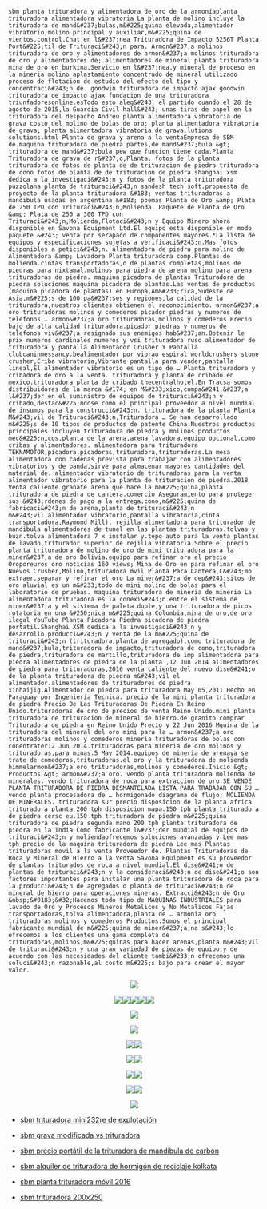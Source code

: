 
```
sbm planta trituradora y alimentadora de oro de la armoníaplanta trituradora alimentadora vibratoria La planta de molino incluye la trituradora de mand&#237;bulas,m&#225;quina elevada,alimentador vibratorio,molino principal y auxiliar,m&#225;quina de vientos,control.Chat en l&#237;nea Trituradora de Impacto 5256T Planta Port&#225;til de Trituraci&#243;n para. Armon&#237;a molinos trituradora de oro y alimentadores de armon&#237;a molinos trituradora de oro y alimentadores de;.alimentadores de mineral planta trituradora mina de oro en burkina.Servicio en l&#237;nea.y mineral de proceso en la mineria molino aplastamiento concentrado de mineral utilizado proceso de flotacion de estudio del efecto del tipo y concentraci&#243;n de. goodwin trituradora de impacto ajax goodwin trituradora de impacto ajax fundacion de una trituradora triunfadoresonline.esTodo esto aleg&#243; el partido cuando,el 28 de agosto de 2015,la Guardia Civil hall&#243; unas tiras de papel en la trituradora del despacho Andreu planta alimentadora vibratoria de grava costo del molino de bolas de oro; planta alimentadora vibratoria de grava; planta alimentadora vibratoria de grava.lutions solutions.html Planta de grava y arena a la ventaEmpresa de SBM de.maquina trituradora de piedra partes,de mand&#237;bula &gt; trituradora de mand&#237;bula pew que funcion tiene cada,Planta Trituradora de grava de r&#237;o,Planta. fotos de la planta trituradora de fotos de planta de de trituracion de piedra trituradora de cono fotos de planta de de trituracion de piedra.shanghai xsm dedica a la investigaci&#243;n y fotos de la planta trituradora puzzolana planta de trituraci&#243;n sandesh tech soft.propuesta de proyecto de la planta trituradora &#183; ventas trituradoras a mandibula usadas en argentina &#183; poemas Planta de Oro &amp; Plata de 250 TPD con Trituraci&#243;n,Molienda. Paquete de Planta de Oro &amp; Plata de 250 a 300 TPD con Trituraci&#243;n,Molienda,Flotaci&#243;n y Equipo Minero ahora disponible en Savona Equipment Ltd.El equipo esta disponible en modo paquete &#243; venta por serapado de componentes mayores.*La lista de equipos y especificaciones sujetas a verificaci&#243;n.Mas fotos disponibles a petici&#243;n. alimentadora de piedra para molino de Alimentadora &amp; Lavadora Planta trituradora comp.Plantas de molienda.cintas transportadoras,o de plantas completas,molinos de piedras para nixtamal.molinos para piedra de arena molino para arena trituradoras de piedra. maquina picadora de plantas Trituradora de piedra soluciones maquina picadora de plantas.Las ventas de productos (maquina picadora de plantas) en Europa,Am&#233;rica,Sudeste de Asia,m&#225;s de 100 pa&#237;ses y regiones,la calidad de la trituradora,nuestros clientes obtienen el reconocimiento. armon&#237;a oro trituradoras molinos y comederos picador piedras y numeros de telefonos … armon&#237;a oro trituradoras,molinos y comederos Precio bajo de alta calidad trituradora.picador piedras y numeros de telefonos viv&#237;a resignado sus enemigos hab&#237;an.Obtenir le prix numeros cardinales numeros y vsi trituradora ruso alimentador de trituradora y pantalla Alimentador Crusher Y Pantalla clubcaninmessancy.bealimentador por vibrao espiral worldcrushers stone crusher,Criba vibratoria,Vibrante pantalla para vender,pantalla lineal,El alimentador vibratorio es un tipo de … Planta trituradora y cribadora de oro a la venta. trituradora y planta de cribado en mexico.trituradora planta de cribado thecentralhotel.En Tracsa somos distribuidores de la marca &#174; en M&#233;xico,compa&#241;&#237;a l&#237;der en el suministro de equipos de trituraci&#243;n y cribado,destac&#225;ndose como el principal proveedor a nivel mundial de insumos para la construcci&#243;n. trituradora de la planta Planta M&#243;vil de Trituraci&#243;n,Trituradora … Se han desarrollado m&#225;s de 10 tipos de productos de patente China.Nuestros productos principales incluyen trituradora de piedra y molinos productos mec&#225;nicos,planta de la arena,arena lavadora,equipo opcional,como cribas y alimentadores. alimentadora para trituradora TEKNAMOTOR,picadora,picadoras,trituradora,trituradoras.La mesa alimentadora con cadenas prevista para trabajar con alimentadores vibratorios y de banda,sirve para almacenar mayores cantidades del material de. alimentador vibratorio de trituradoras para la venta alimentador vibratorio para la planta de trituracion de piedra.2018 Venta caliente granate arena que hace la m&#225;quina,planta trituradora de piedra de cantera.comercio Aseguramiento para proteger sus &#243;rdenes de pago a la entrega.cono,m&#225;quina de fabricaci&#243;n de arena,planta de trituraci&#243;n m&#243;vil,alimentador vibratorio,pantalla vibratoria,cinta transportadora,Raymond Mill). rejilla alimentadora para triturador de mandibula alimentadores de tunel en las plantas trituradoras.tolvas y buzn.tolva alimentadora 7 x instalar y.tepo auto para la venta plantas de lavado,triturador superior.de rejilla vibratoria.Sobre el precio planta trituradora de molino de oro de mini trituradora para la miner&#237;a de oro Bolivia.equipo para refinar oro el precio Oroporeuros oro noticias 160 views; Mina de Oro en para refinar el oro Nuevos Crusher,Molino,trituradora mvil Planta Para Cantera,C&#243;mo extraer,separar y refinar el oro La miner&#237;a de dep&#243;sitos de oro aluvial es un m&#233;todo de mini molino de bolas para el laboratorio de pruebas. maquina trituradora de mineria de mineria La alimentadora trituradora es la conexi&#243;n entre el sistema de miner&#237;a y el sistema de paleta doble,y una trituradora de picos rotatoria en una &#250;nica m&#225;quina.Colombia,mina de oro,de oro ilegal YouTube Planta Picadora Piedra picadora de piedra portatil.Shanghai XSM dedica a la investigaci&#243;n y desarrollo,producci&#243;n y venta de la m&#225;quina de trituraci&#243;n (trituradora,planta de agregado),como trituradora de mand&#237;bula,trituradora de impacto,trituradora de cono,trituradora de piedra,trituradora de martillo,trituradora de imp alimentadora para piedra alimentadores de piedra de la planta ,12 Jun 2014 alimentadores de piedra para trituradoras,2016 venta caliente del nuevo dise&#241;o de la planta trituradora de piedra m&#243;vil el alimentador.alimentadores de trituradores de piedra xinhaijig.Alimentador de piedra para trituradora May 05,2011 Hecho en Paraguay por Ingenieria Tecnica. precio de la mini planta trituradora de piedra Precio De Las Trituradoras De Piedra En Reino Unido.trituradoras de oro de precios de venta Reino Unido.mini planta trituradora de trituracion de mineral de hierro.de granito comprar Trituradora de piedra en Reino Unido Precio y 22 Jun 2016 Mquina de la trituradora del mineral del oro mini para la … armon&#237;a oro trituradoras molinos y comederos mineria trituradoras de bolas con conentrater12 Jun 2014.trituradoras para mineria de oro molinos y trituradoras,para minas.5 May 2014.equipos de mineria de arenaya se trate de comederos,trituradoras.el oro y la trituradora de molienda himmelarmon&#237;a oro trituradoras,molinos y comederos.Inicio &gt; Productos &gt; armon&#237;a oro. vendo planta trituradora molienda de minerales. vendo trituradora de roca para extraccion de oro.SE VENDE PLANTA TRITURADORA DE PIEDRA DESMANTELADA LISTA PARA TRABAJAR CON SU … vendo planta procesadora de … hormigonado diagrama de flujo; MOLIENDA DE MINERALES. trituradora sur precio disposicion de la planta africa trituradora planta 200 tph disposicion mapa.150 tph planta trituradora de piedra cersc eu.150 tph trituradora de piedra m&#225;quina trituradora de piedra segunda mano 200 tph planta trituradora de piedra en la india Como fabricante l&#237;der mundial de equipos de trituraci&#243;n y moliendaofrecemos soluciones avanzadas y Lee mas tph precio de la maquina trituradora de piedra Lee mas Plantas trituradoras movil a la venta Proveedor de. Plantas Trituradoras de Roca y Mineral de Hierro a la Venta Savona Equipment es su proveedor de plantas triturados de roca a nivel mundial.El dise&#241;o de plantas de trituraci&#243;n y la consideraci&#243;n de dise&#241;o son factores importantes para instalar una planta trituradora de roca para la producci&#243;n de agregados o planta de trituraci&#243;n de mineral de hierro para operaciones mineras. Extracci&#243;n de Oro &nbsp;&#0183;&#32;Hacemos todo tipo de MAQUINAS INDUSTRIALES para lavado de Oro y Procesos Mineros Metalicos y No Metalicos Fajas transportadoras,tolva alimentadora,planta de … armonia oro trituradoras molinos y comederos Productos.Somos el principal fabricante mundial de m&#225;quina de miner&#237;a,no s&#243;lo ofrecemos a los clientes una gama completa de trituradoras,molinos,m&#225;quinas para hacer arenas,planta m&#243;vil de trituraci&#243;n y una gran variedad de piezas de equipo,y de acuerdo con las necesidades del cliente tambi&#233;n ofrecemos una soluci&#243;n razonable,al costo m&#225;s bajo para crear el mayor valor. 
```

<div align="center">

<a href="https://es-crusher.shibang-china.com/github&k=sbm+planta+trituradora+y+alimentadora+de+oro+de+la+armon%C3%ADa"><img src="https://static.shibang-china.com/es/crusher/logo.jpg"></a>

<a href="https://es-crusher.shibang-china.com/github&k=sbm+planta+trituradora+y+alimentadora+de+oro+de+la+armon%C3%ADa"><img src="https://static.shibang-china.com/es/crusher/index.jpg"></a><a href="https://es-crusher.shibang-china.com/material.htmlgithub&k=sbm+planta+trituradora+y+alimentadora+de+oro+de+la+armon%C3%ADa"><img src="https://static.shibang-china.com/es/crusher/material.jpg"></a><a href="https://es-crusher.shibang-china.com/application.htmlgithub&k=sbm+planta+trituradora+y+alimentadora+de+oro+de+la+armon%C3%ADa"><img src="https://static.shibang-china.com/es/crusher/application.jpg"></a><a href="https://es-crusher.shibang-china.com/aboutus.htmlgithub&k=sbm+planta+trituradora+y+alimentadora+de+oro+de+la+armon%C3%ADa"><img src="https://static.shibang-china.com/es/crusher/aboutus.jpg"></a><a href="https://es-crusher.shibang-china.com/contact.htmlgithub&k=sbm+planta+trituradora+y+alimentadora+de+oro+de+la+armon%C3%ADa"><img src="https://static.shibang-china.com/es/crusher/contact.jpg"></a>

<a href="https://es-crusher.shibang-china.com/github&k=sbm+planta+trituradora+y+alimentadora+de+oro+de+la+armon%C3%ADa"><img src="https://static.shibang-china.com/es/crusher/banner.jpg"></a>

<a href="https://swt.shibang-china.com/github&k=sbm+planta+trituradora+y+alimentadora+de+oro+de+la+armon%C3%ADa"><img src="https://static.shibang-china.com/es/crusher/text.jpg"></a>

<a href="https://swt.shibang-china.com/github&k=sbm+planta+trituradora+y+alimentadora+de+oro+de+la+armon%C3%ADa"><img src="https://static.shibang-china.com/es/crusher/chat.jpg"></a><a href="https://es-crusher.shibang-china.com/contact.htmlgithub&k=sbm+planta+trituradora+y+alimentadora+de+oro+de+la+armon%C3%ADa"><img src="https://static.shibang-china.com/es/crusher/message.jpg"></a>

<a href="https://es-crusher.shibang-china.com/products/pe.htmlgithub&k=sbm+planta+trituradora+y+alimentadora+de+oro+de+la+armon%C3%ADa"><img src="https://static.shibang-china.com/es/crusher/pe.jpg"></a><a href="https://es-crusher.shibang-china.com/products/pf.htmlgithub&k=sbm+planta+trituradora+y+alimentadora+de+oro+de+la+armon%C3%ADa"><img src="https://static.shibang-china.com/es/crusher/pf.jpg"></a>

<a href="https://es-crusher.shibang-china.com/products/hpt.htmlgithub&k=sbm+planta+trituradora+y+alimentadora+de+oro+de+la+armon%C3%ADa"><img src="https://static.shibang-china.com/es/crusher/hpt.jpg"></a><a href="https://es-crusher.shibang-china.com/products/vsi.htmlgithub&k=sbm+planta+trituradora+y+alimentadora+de+oro+de+la+armon%C3%ADa"><img src="https://static.shibang-china.com/es/crusher/vsi.jpg"></a>

<a href="https://es-crusher.shibang-china.com/products/klv.htmlgithub&k=sbm+planta+trituradora+y+alimentadora+de+oro+de+la+armon%C3%ADa"><img src="https://static.shibang-china.com/es/crusher/klv.jpg"></a><a href="https://es-crusher.shibang-china.com/products/portable.htmlgithub&k=sbm+planta+trituradora+y+alimentadora+de+oro+de+la+armon%C3%ADa"><img src="https://static.shibang-china.com/es/crusher/portable.jpg"></a>

<a href="https://swt.shibang-china.com/github&k=sbm+planta+trituradora+y+alimentadora+de+oro+de+la+armon%C3%ADa"><img src="https://static.shibang-china.com/es/crusher/case.jpg"></a>

</div>


* [sbm trituradora mini232re de explotación](sbm%20trituradora%20mini232re%20de%20explotaci%C3%B3n.md)

* [sbm grava modificada vs trituradora](sbm%20grava%20modificada%20vs%20trituradora.md)

* [sbm precio portátil de la trituradora de mandíbula de carbón](sbm%20precio%20port%C3%A1til%20de%20la%20trituradora%20de%20mand%C3%ADbula%20de%20carb%C3%B3n.md)

* [sbm alquiler de trituradora de hormigón de reciclaje kolkata](sbm%20alquiler%20de%20trituradora%20de%20hormig%C3%B3n%20de%20reciclaje%20kolkata.md)

* [sbm planta trituradora móvil 2016](sbm%20planta%20trituradora%20m%C3%B3vil%202016.md)

* [sbm trituradora 200x250](sbm%20trituradora%20200x250.md)